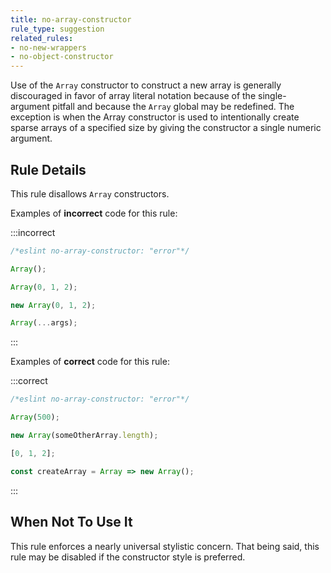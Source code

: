 ```yaml
---
title: no-array-constructor
rule_type: suggestion
related_rules:
- no-new-wrappers
- no-object-constructor
---
```


Use of the `Array` constructor to construct a new array is generally
discouraged in favor of array literal notation because of the single-argument
pitfall and because the `Array` global may be redefined. The exception is when
the Array constructor is used to intentionally create sparse arrays of a
specified size by giving the constructor a single numeric argument.

## Rule Details

This rule disallows `Array` constructors.

Examples of **incorrect** code for this rule:

:::incorrect

```js
/*eslint no-array-constructor: "error"*/

Array();

Array(0, 1, 2);

new Array(0, 1, 2);

Array(...args);
```

:::

Examples of **correct** code for this rule:

:::correct

```js
/*eslint no-array-constructor: "error"*/

Array(500);

new Array(someOtherArray.length);

[0, 1, 2];

const createArray = Array => new Array();
```

:::

## When Not To Use It

This rule enforces a nearly universal stylistic concern. That being said, this
rule may be disabled if the constructor style is preferred.
